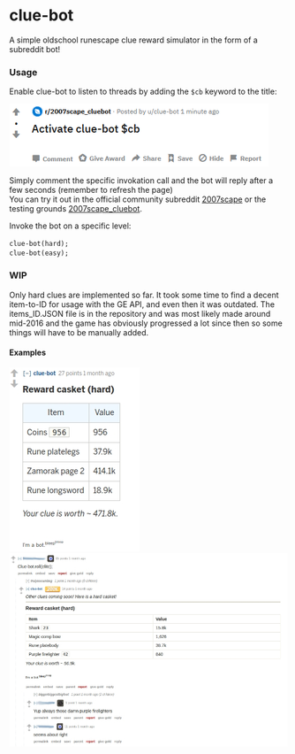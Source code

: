 # clue-bot
A simple oldschool runescape clue reward simulator in the form of a subreddit bot!


### Usage
Enable clue-bot to listen to threads by adding the `$cb` keyword to the title:

![Activation](misc/activate.png?raw=true)  


Simply comment the specific invokation call and the bot will reply after a few seconds (remember to refresh the page)  
You can try it out in the official community subreddit [2007scape](https://www.reddit.com/r/2007scape/) or the testing grounds [2007scape_cluebot](https://www.reddit.com/r/2007scape_cluebot/).



Invoke the bot on a specific level:

`clue-bot(hard);`  
`clue-bot(easy);`


### WIP
Only hard clues are implemented so far. It took some time to find a decent item-to-ID for usage with the GE API, and even then it was outdated.
The items_ID.JSON file is in the repository and was most likely made around mid-2016 and the game has obviously progressed a lot since then so some things will have to be manually added.


#### Examples

![Example roll](misc/eg.jpg?raw=true)  
![Example roll 2](misc/eg2.jpg?raw=true)
